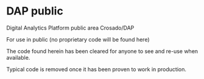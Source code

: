 # DAP public 
Digital Analytics Platform public area
Crosado/DAP

For use in public (no proprietary code will be found here)

The code found herein has been cleared for anyone to see and re-use when available.

Typical code is removed once it has been proven to work in production.

